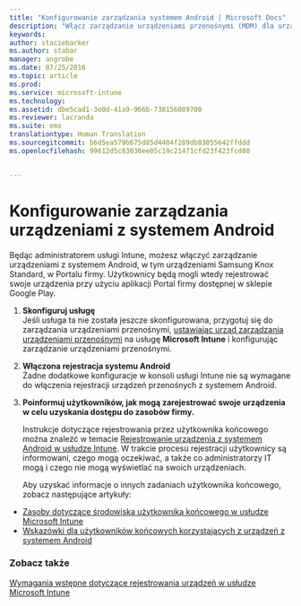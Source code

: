 ```yaml
---
title: "Konfigurowanie zarządzania systemem Android | Microsoft Docs"
description: "Włącz zarządzanie urządzeniami przenośnymi (MDM) dla urządzeń z systemem Android i KNOX Standard w usłudze Microsoft Intune."
keywords: 
author: staciebarker
ms.author: stabar
manager: angrobe
ms.date: 07/25/2016
ms.topic: article
ms.prod: 
ms.service: microsoft-intune
ms.technology: 
ms.assetid: dbe5cad1-3e0d-41a9-966b-738156089700
ms.reviewer: lacranda
ms.suite: ems
translationtype: Human Translation
ms.sourcegitcommit: b6d5ea579b675d85d4404f289db83055642ffddd
ms.openlocfilehash: 99612d5c83030ee05c19c21471cfd23f423fcd80


---
```


# <a name="set-up-android-device-management"></a>Konfigurowanie zarządzania urządzeniami z systemem Android
Będąc administratorem usługi Intune, możesz włączyć zarządzanie urządzeniami z systemem Android, w tym urządzeniami Samsung Knox Standard, w Portalu firmy. Użytkownicy będą mogli wtedy rejestrować swoje urządzenia przy użyciu aplikacji Portal firmy dostępnej w sklepie Google Play.

1.  **Skonfiguruj usługę**<br>
    Jeśli usługa ta nie została jeszcze skonfigurowana, przygotuj się do zarządzania urządzeniami przenośnymi, [ustawiając urząd zarządzania urządzeniami przenośnymi](prerequisites-for-enrollment.md#step-2-set-mdm-authority) na usługę **Microsoft Intune** i konfigurując zarządzanie urządzeniami przenośnymi.

2.  **Włączona rejestracja systemu Android**<br>
    Żadne dodatkowe konfiguracje w konsoli usługi Intune nie są wymagane do włączenia rejestracji urządzeń przenośnych z systemem Android.

3.  **Poinformuj użytkowników, jak mogą zarejestrować swoje urządzenia w celu uzyskania dostępu do zasobów firmy.**

    Instrukcje dotyczące rejestrowania przez użytkownika końcowego można znaleźć w temacie [Rejestrowanie urządzenia z systemem Android w usłudze Intune](../enduser/enroll-your-device-in-intune-android.md). W trakcie procesu rejestracji użytkownicy są informowani, czego mogą oczekiwać, a także co administratorzy IT mogą i czego nie mogą wyświetlać na swoich urządzeniach.

    Aby uzyskać informacje o innych zadaniach użytkownika końcowego, zobacz następujące artykuły:
  - [Zasoby dotyczące środowiska użytkownika końcowego w usłudze Microsoft Intune](what-to-tell-your-end-users-about-using-microsoft-intune.md)
  - [Wskazówki dla użytkowników końcowych korzystających z urządzeń z systemem Android](../enduser/using-your-android-device-with-intune.md)

### <a name="see-also"></a>Zobacz także
[Wymagania wstępne dotyczące rejestrowania urządzeń w usłudze Microsoft Intune](prerequisites-for-enrollment.md)



<!--HONumber=Dec16_HO2-->


